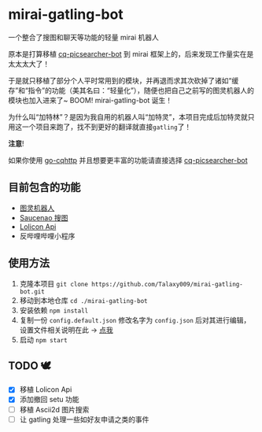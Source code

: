 # mirai-gatling-bot

一个整合了搜图和聊天等功能的轻量 mirai 机器人

原本是打算移植 [cq-picsearcher-bot](https://github.com/Tsuk1ko/cq-picsearcher-bot) 到 mirai 框架上的，后来发现工作量实在是太太太大了！

于是就只移植了部分个人平时常用到的模块，并再退而求其次砍掉了诸如“缓存”和“指令”的功能（美其名曰：“轻量化”），随便也把自己之前写的图灵机器人的模块也加入进来了~ BOOM! mirai-gatling-bot 诞生！

为什么叫“加特林”？是因为我自用的机器人叫“加特灵”，本项目完成后加特灵就只用这一个项目来跑了，找不到更好的翻译就直接`gatling`了！

**注意**!

如果你使用 [go-cqhttp](https://github.com/Mrs4s/go-cqhttp) 并且想要更丰富的功能请直接选择 [cq-picsearcher-bot](https://github.com/Tsuk1ko/cq-picsearcher-bot)

## 目前包含的功能

- [图灵机器人](http://www.turingapi.com/)
- [Saucenao 搜图](https://saucenao.com/)
- [Lolicon Api](https://api.lolicon.app/)
- 反哔哩哔哩小程序

## 使用方法

1. 克隆本项目 `git clone https://github.com/Talaxy009/mirai-gatling-bot.git`
2. 移动到本地仓库 `cd ./mirai-gatling-bot`
3. 安装依赖 `npm install`
4. 复制一份 `config.default.json` 修改名字为 `config.json` 后对其进行编辑，设置文件相关说明在此 → [点我](./docs/config.md)
5. 启动 `npm start`

## TODO 🕊

- [x] 移植 Lolicon Api
- [x] 添加撤回 setu 功能
- [ ] 移植 Ascii2d 图片搜索
- [ ] 让 gatling 处理一些如好友申请之类的事件

